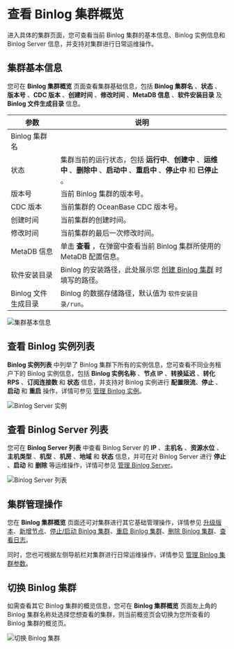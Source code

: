 # 查看 Binlog 集群概览

进入具体的集群页面，您可查看当前 Binlog 集群的基本信息、Binlog 实例信息和 Binlog Server 信息，并支持对集群进行日常运维操作。

## 集群基本信息

您可在 **Binlog 集群概览** 页面查看集群基础信息，包括 **Binlog 集群名** 、**状态** 、**版本号** 、**CDC 版本** 、**创建时间** 、**修改时间** 、**MetaDB 信息** 、**软件安装目录** 及 **Binlog 文件生成目录** 信息。

| 参数          |  说明  |
|---------------|--------|
| Binlog 集群名 |   |
| 状态          | 集群当前的运行状态，包括 **运行中**、**创建中** 、**运维中** 、**删除中** 、**启动中** 、**重启中** 、**停止中** 和 **已停止** 。  |
| 版本号        | 当前 Binlog 集群的版本号。   |
| CDC 版本      | 当前集群的 OceanBase CDC 版本号。    |
| 创建时间      | 当前集群的创建时间。   |
| 修改时间      | 当前集群的最后一次修改时间。   |
| MetaDB 信息   | 单击 **查看** ，在弹窗中查看当前 Binlog 集群所使用的 MetaDB 配置信息。   |
| 软件安装目录  | Binlog 的安装路径，此处展示您 [创建 Binlog 集群](../200.create-a-binlog-cluster.md) 时填写的路径。   |
| Binlog 文件生成目录   |  Binlog 的数据存储路径，默认值为 `软件安装目录/run`。  |

![集群基本信息](https://obbusiness-private.oss-cn-shanghai.aliyuncs.com/doc/img/ocp/431/%E9%9B%86%E7%BE%A4%E5%9F%BA%E6%9C%AC%E4%BF%A1%E6%81%AF.png)

## 查看 Binlog 实例列表

**Binlog 实例列表** 中列举了 Binlog 集群下所有的实例信息，您可查看不同业务租户下的 Binlog 实例信息，包括 **Binlog 实例名称** 、**节点 IP** 、**转换延迟** 、**转化 RPS** 、**订阅连接数** 和 **状态** 信息，并支持对 Binlog 实例进行 **配置限流**、**停止** 、**启动** 和 **重启** 操作，详情可参见 [管理 Binlog 实例](500.manage-binlog-instance/100.binlog-instance-overview.md)。

![Binlog Server 实例](https://obbusiness-private.oss-cn-shanghai.aliyuncs.com/doc/img/ocp/432/%E5%AE%9E%E4%BE%8B%E5%88%97%E8%A1%A8.png)

## 查看 Binlog Server 列表

您可在 **Binlog Server 列表** 中查看 Binlog Server 的 **IP** 、**主机名** 、**资源水位** 、**主机类型** 、**机型** 、**机房** 、**地域** 和 **状态** 信息，并可在对 Binlog Server 进行 **停止** 、**启动** 和 **删除** 等运维操作，详情可参见 [管理 Binlog Server](600.manage-binlog-server/100.add-a-binlog-server.md)。

![Binlog Server 列表](https://obbusiness-private.oss-cn-shanghai.aliyuncs.com/doc/img/ocp/431/binlogserver%E5%88%97%E8%A1%A8.png)

## 集群管理操作

您在 **Binlog 集群概览** 页面还可对集群进行其它基础管理操作，详情参见 [升级版本](150.upgrade-a-binlog-cluster.md)、[新增节点](600.manage-binlog-server/100.add-a-binlog-server.md)、[停止/启动 Binlog 集群](200.stop-and-start-a-binlog-cluster.md)、[重启 Binlog 集群](300.restart-a-binlog-cluster.md)、[删除 Binlog 集群](400.delete-a-binlog-cluster.md)、[查看日志](../../1300.log-service/100.log-query.md)。

同时，您也可根据左侧导航栏对集群进行日常运维操作，详情参见 [管理 Binlog 集群参数](../400.manage-binlog-cluster-parameters.md)。

## 切换 Binlog 集群

如需查看其它 Binlog 集群的概览信息，您可在 **Binlog 集群概览** 页面左上角的 Binlog 集群名称处选择您想查看的集群，则当前概览页会切换为您所查看的 Binlog 集群的概览页。

![切换 Binlog 集群](https://obbusiness-private.oss-cn-shanghai.aliyuncs.com/doc/img/ocp/431/binlog%E9%9B%86%E7%BE%A4%E5%88%87%E6%8D%A2.png)
